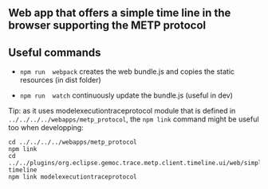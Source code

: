 

## Web app that offers a simple time line in the browser supporting the METP protocol


## Useful commands




* `npm run  webpack` creates the web bundle.js and copies the static resources (in dist folder)


* `npm run  watch` continuously update the bundle.js (useful in dev)


Tip: as it uses modelexecutiontraceprotocol module that is defined in `../../../../webapps/metp_protocol`, the `npm link` command might be useful too when developping:
```
cd ../../../../webapps/metp_protocol
npm link
cd ../../plugins/org.eclipse.gemoc.trace.metp.client.timeline.ui/web/simple-timeline
npm link modelexecutiontraceprotocol
``` 